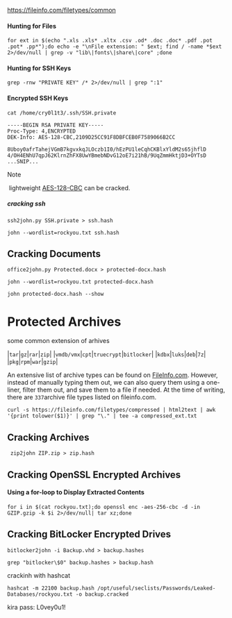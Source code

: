 https://fileinfo.com/filetypes/common

#### Hunting for Files

```shell
for ext in $(echo ".xls .xls* .xltx .csv .od* .doc .doc* .pdf .pot .pot* .pp*");do echo -e "\nFile extension: " $ext; find / -name *$ext 2>/dev/null | grep -v "lib\|fonts\|share\|core" ;done
```

#### Hunting for SSH Keys

```shell
grep -rnw "PRIVATE KEY" /* 2>/dev/null | grep ":1"
```

#### Encrypted SSH Keys


```shell
cat /home/cry0l1t3/.ssh/SSH.private

-----BEGIN RSA PRIVATE KEY-----
Proc-Type: 4,ENCRYPTED
DEK-Info: AES-128-CBC,2109D25CC91F8DBFCEB0F7589066B2CC

8Uboy0afrTahejVGmB7kgvxkqJLOczb1I0/hEzPU1leCqhCKBlxYldM2s65jhflD
4/OH4ENhU7qpJ62KlrnZhFX8UwYBmebNDvG12oE7i21hB/9UqZmmHktjD3+OYTsD
...SNIP...
```
> [!NOTE]
>  lightweight [AES-128-CBC](https://en.wikipedia.org/wiki/Advanced_Encryption_Standard) can be cracked.
##### cracking ssh

```shell
ssh2john.py SSH.private > ssh.hash
```

```shell
john --wordlist=rockyou.txt ssh.hash
```

## Cracking Documents

```shell
office2john.py Protected.docx > protected-docx.hash
```

```shell
john --wordlist=rockyou.txt protected-docx.hash
```

```shell
john protected-docx.hash --show
```

# Protected Archives

some common extension of arhives
  
|`tar`|`gz`|`rar`|`zip`|
|`vmdb/vmx`|`cpt`|`truecrypt`|`bitlocker`|
|`kdbx`|`luks`|`deb`|`7z`|
|`pkg`|`rpm`|`war`|`gzip`|


An extensive list of archive types can be found on [FileInfo.com](https://fileinfo.com/filetypes/compressed). However, instead of manually typing them out, we can also query them using a one-liner, filter them out, and save them to a file if needed. At the time of writing, there are `337`archive file types listed on fileinfo.com.

```shell
curl -s https://fileinfo.com/filetypes/compressed | html2text | awk '{print tolower($1)}' | grep "\." | tee -a compressed_ext.txt
```

## Cracking Archives

```shell
 zip2john ZIP.zip > zip.hash
```

## Cracking OpenSSL Encrypted Archives

#### Using a for-loop to Display Extracted Contents

```shell
for i in $(cat rockyou.txt);do openssl enc -aes-256-cbc -d -in GZIP.gzip -k $i 2>/dev/null| tar xz;done
```

## Cracking BitLocker Encrypted Drives


```shell
bitlocker2john -i Backup.vhd > backup.hashes

```
```shell
grep "bitlocker\$0" backup.hashes > backup.hash
```

crackinh with hashcat

```shell
hashcat -m 22100 backup.hash /opt/useful/seclists/Passwords/Leaked-Databases/rockyou.txt -o backup.cracked
```

kira pass: L0vey0u1!